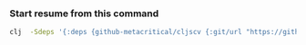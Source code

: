### Start resume from this command 
```sh
clj  -Sdeps '{:deps {github-metacritical/cljscv {:git/url "https://github.com/metacritical/cljscv" :sha "8fefdfc05f2d5120eabb3a8d045e19d717946d72"}}}' -m metacritical.cv -i @resume.cljs -r
```

